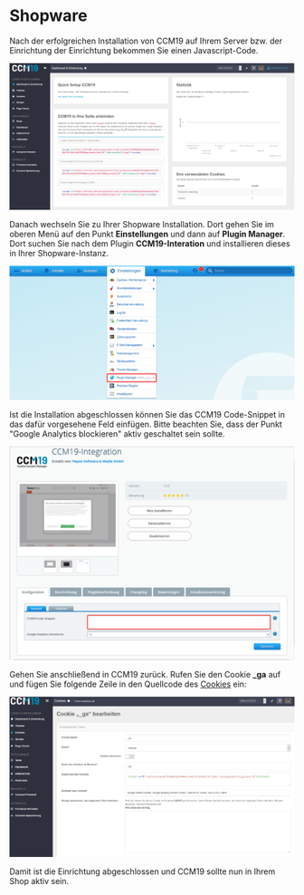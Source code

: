 # Shopware

Nach der erfolgreichen Installation von CCM19 auf Ihrem Server bzw. der Einrichtung der Einrichtung bekommen Sie einen Javascript-Code.

![CCM19 Backend Screen](../assets/10-01.png)

Danach wechseln Sie zu Ihrer Shopware Installation. Dort gehen Sie im oberen Menü auf den Punkt **Einstellungen** und dann auf **Plugin Manager**. Dort suchen Sie nach dem Plugin **CCM19-Interation** und installieren dieses in Ihrer Shopware-Instanz.

![Shopware Menüstruktur](../assets/10-02-1.png)

Ist die Installation abgeschlossen können Sie das CCM19 Code-Snippet in das dafür vorgesehene Feld einfügen. Bitte beachten Sie, dass der Punkt "Google Analytics blockieren" aktiv geschaltet sein sollte.

![Shopware Screen](../assets/10-02.png)

Gehen Sie anschließend in CCM19 zurück. Rufen Sie den Cookie **_ga** auf und fügen Sie folgende Zeile in den Quellcode des [Cookies](https://www.ccm19.de/integration/glossar/13-Cookies.html#13) ein:

<script src="/custom/plugins/SwagGoogle/Resources/frontend/js/jquery.google_analytics_plugin.js"></script>

![CCM19 Backend Screen _ga Cookie](../assets/10-03.png)

Damit ist die Einrichtung abgeschlossen und CCM19 sollte nun in Ihrem Shop aktiv sein.
